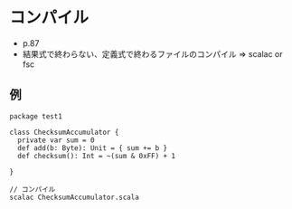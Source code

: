 # コンパイル
- p.87
- 結果式で終わらない、定義式で終わるファイルのコンパイル => scalac or fsc


## 例

```
package test1

class ChecksumAccumulator {
  private var sum = 0
  def add(b: Byte): Unit = { sum += b }
  def checksum(): Int = ~(sum & 0xFF) + 1

}

// コンパイル
scalac ChecksumAccumulator.scala
```

